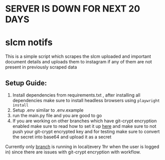# SERVER IS DOWN FOR NEXT 20 DAYS

# slcm notifs
This is a simple script which scrapes the slcm uploaded and important document details and uploads them to instagram if any of them are not present in previously scraped data
## Setup Guide:
1. Install dependencies from requirements.txt , after installing all dependencies make sure to install headless browsers using `playwright install`
2. Setup .env similar to .env.example
3. run the main.py file and you are good to go
4. If you are working on other branches which have git-crypt encryption enabled make sure to read how to set it up [here](https://github.com/ninetynin/slcm_notifs/blob/5-sessionjson-encryption-issue-with-github-actions/docs/README-GIT-CRYPT.md) and make sure to not push your git-crypt encrypted key and for testing make sure to convert the secret into base64 and upload it as a secret

Currently only [branch](https://github.com/ninetynin/slcm_notifs/tree/local-cronjob) is running in local(every 1hr when the user is logged in) since there are issues with git-crypt encryption with workflow.
